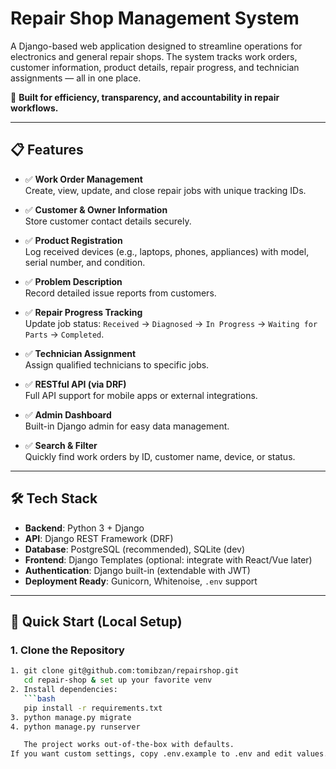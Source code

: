 # Repair Shop Management System

A Django-based web application designed to streamline operations for electronics and general repair shops. The system tracks work orders, customer information, product details, repair progress, and technician assignments — all in one place.

🔧 **Built for efficiency, transparency, and accountability in repair workflows.**

---

## 📋 Features

- ✅ **Work Order Management**  
  Create, view, update, and close repair jobs with unique tracking IDs.

- ✅ **Customer & Owner Information**  
  Store customer contact details securely.

- ✅ **Product Registration**  
  Log received devices (e.g., laptops, phones, appliances) with model, serial number, and condition.

- ✅ **Problem Description**  
  Record detailed issue reports from customers.

- ✅ **Repair Progress Tracking**  
  Update job status: `Received` → `Diagnosed` → `In Progress` → `Waiting for Parts` → `Completed`.

- ✅ **Technician Assignment**  
  Assign qualified technicians to specific jobs.

- ✅ **RESTful API (via DRF)**  
  Full API support for mobile apps or external integrations.

- ✅ **Admin Dashboard**  
  Built-in Django admin for easy data management.

- ✅ **Search & Filter**  
  Quickly find work orders by ID, customer name, device, or status.

---

## 🛠️ Tech Stack

- **Backend**: Python 3 + Django
- **API**: Django REST Framework (DRF)
- **Database**: PostgreSQL (recommended), SQLite (dev)
- **Frontend**: Django Templates (optional: integrate with React/Vue later)
- **Authentication**: Django built-in (extendable with JWT)
- **Deployment Ready**: Gunicorn, Whitenoise, `.env` support

---

## 🚀 Quick Start (Local Setup)

### 1. Clone the Repository
```bash
1. git clone git@github.com:tomibzan/repairshop.git
   cd repair-shop & set up your favorite venv
2. Install dependencies:
   ```bash
   pip install -r requirements.txt
3. python manage.py migrate 
4. python manage.py runserver  

   The project works out-of-the-box with defaults.
If you want custom settings, copy .env.example to .env and edit values.